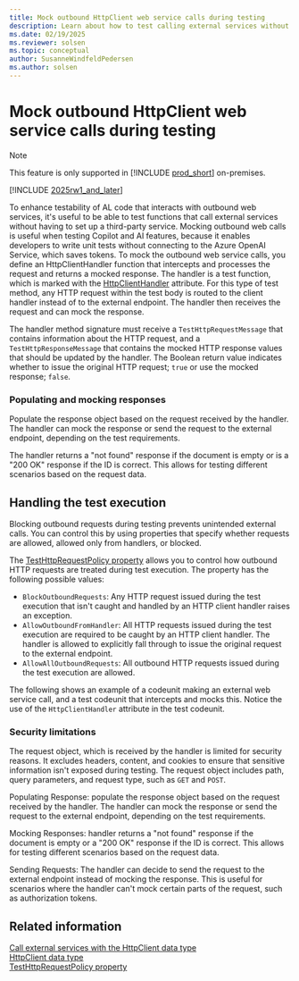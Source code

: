 ```yaml
---
title: Mock outbound HttpClient web service calls during testing
description: Learn about how to test calling external services without having to set up a service using the HttpClient datatype.
ms.date: 02/19/2025
ms.reviewer: solsen
ms.topic: conceptual
author: SusanneWindfeldPedersen
ms.author: solsen
---
```


# Mock outbound HttpClient web service calls during testing

> [!NOTE]
> This feature is only supported in [!INCLUDE [prod_short](includes/prod_short.md)] on-premises.

[!INCLUDE [2025rw1_and_later](includes/2025rw1_and_later.md)]

To enhance testability of AL code that interacts with outbound web services, it's useful to be able to test functions that call external services without having to set up a third-party service. Mocking outbound web calls is useful when testing Copilot and AI features, because it enables developers to write unit tests without connecting to the Azure OpenAI Service, which saves tokens. To mock the outbound web service calls, you define an HttpClientHandler function that intercepts and processes the request and returns a mocked response. The handler is a test function, which is marked with the [HttpClientHandler](attributes/devenv-httpclient-handler-attribute.md) attribute. For this type of test method, any HTTP request within the test body is routed to the client handler instead of to the external endpoint. The handler then receives the request and can mock the response.

The handler method signature must receive a `TestHttpRequestMessage` that contains information about the HTTP request, and a `TestHttpResponseMessage` that contains the mocked HTTP response values that should be updated by the handler. The Boolean return value indicates whether to issue the original HTTP request; `true` or use the mocked response; `false`.

<!-- code example -->

### Populating and mocking responses

Populate the response object based on the request received by the handler. The handler can mock the response or send the request to the external endpoint, depending on the test requirements.

The handler returns a "not found" response if the document is empty or is a "200 OK" response if the ID is correct. This allows for testing different scenarios based on the request data.

## Handling the test execution

Blocking outbound requests during testing prevents unintended external calls. You can control this by using properties that specify whether requests are allowed, allowed only from handlers, or blocked.

The [TestHttpRequestPolicy property](properties/devenv-testhttprequestpolicy-property.md) allows you to control how outbound HTTP requests are treated during test execution. The property has the following possible values:

- `BlockOutboundRequests`: Any HTTP request issued during the test execution that isn't caught and handled by an HTTP client handler raises an exception.
- `AllowOutboundFromHandler`: All HTTP requests issued during the test execution are required to be caught by an HTTP client handler. The handler is allowed to explicitly fall through to issue the original request to the external endpoint.
- `AllowAllOutboundRequests`: All outbound HTTP requests issued during the test execution are allowed.

The following shows an example of a codeunit making an external web service call, and a test codeunit that intercepts and mocks this. Notice the use of the `HttpClientHandler` attribute in the test codeunit.

<!-- code example -->

### Security limitations

The request object, which is received by the handler is limited for security reasons. It excludes headers, content, and cookies to ensure that sensitive information isn't exposed during testing. The request object includes path, query parameters, and request type, such as `GET` and `POST`. 

Populating Response: populate the response object based on the request received by the handler. The handler can mock the response or send the request to the external endpoint, depending on the test requirements.

Mocking Responses: handler returns a "not found" response if the document is empty or a "200 OK" response if the ID is correct. This allows for testing different scenarios based on the request data.

Sending Requests: The handler can decide to send the request to the external endpoint instead of mocking the response. This is useful for scenarios where the handler can't mock certain parts of the request, such as authorization tokens.
	
## Related information

[Call external services with the HttpClient data type](devenv-httpclient-mock-outbound-calls.md)  
[HttpClient data type](methods-auto/httpclient/httpclient-data-type.md)  
[TestHttpRequestPolicy property](properties/devenv-testhttprequestpolicy-property.md)
